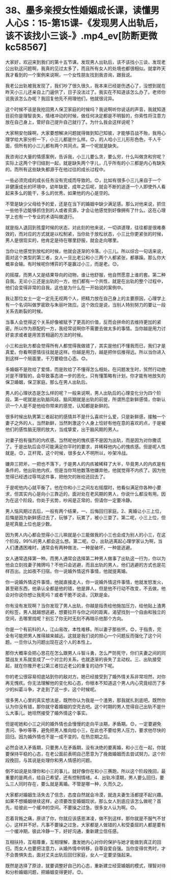 # 38、墨多亲授女性婚姻成长课，读懂男人心S：15-第15课-《发现男人出轨后，该不该找小三谈-》.mp4_ev[防断更微kc58567]

大家好，欢迎来到我们的第十五节课。发现男人出轨后，该不该找小三谈，发现老公出轨这问题啊，我真的见过太多了，而且所有女人的处境也都很相似。就拿昨天我才看到的一个案例来说啊，一个女性朋友找到我咨询，跟我说。

我老公出轨被我发现了，我们吵了很久很久，我本来已经是伤透心了，没想到就在昨天小三儿还亲自上门逼供了，日子没法过了。我实在不知道该怎么办了。老师你说我该怎么办呢？我回复他先不用理他们，他就很诧异。

这个时候不该是我抢回男人保卫家庭的时候吗？我说啊听你说话的声音，我就知道目前你是理智丧失，情绪冲动的时候，做任何决定都是不明智的，你索性将注意力放在自己身上，管好自己提升自己就行了。为什么我会这样说呢？

大家稍安勿躁啊，大家要想解决问题就得做到知己知彼，才能够百战不殆，我用心理学给大家分析一下，小三儿都是什么样。😊，的人哈小三儿形形色色，千人千面，但所有的小三儿都有两个共同点。第一个呢就是缺失。

我咨询过大量的情感案例，告诉我，小三儿要么贪，要么穷，什么叫做贪和穷呢？实际上这两个字归结到一起，就是缺失两个字儿，几乎所有的小三都是内心有缺失的。而所有这些缺失都源于在他过往的成长过程中。

一些必须完成的成长任务没有完成而导致的。😊，比如有很多小三儿来自于一个非健康成长的环境中，幼年缺爱，成年之后呢，就会不断的追逐一个人即使外人看起来多么的能干，多么的优秀。如果他的内心是空的。

不管是缺少父母给予的爱，还是在当下的婚姻中缺少满足感。那么对他来说，抓住一些他手边能够抓住到的人或者资源，才会让他感觉到好像拥有了什么。这在心理学上也有一个专业的术语叫做退行。

就是指人退回到孩童时候的状态，对此刻的他来说，一切讲道理，往往都是很难奏效的，而对应的方式就是以松制紧，当你处于放松状态，小三比你更紧张的时候，男人是很现实的，他肯定是待在哪里舒服，就会走向哪里。

当你让他感觉到放松的时候，他就会逐渐的冷落。小三儿。所以综合一句话来说，面对这个类型的第三者，女人一旦比老公和小三两个人都紧张，都暴躁。那么你大概率会输。有时候呢你博弈的不是赢过小三，而是老。😊。

的摇摆，而男人又是结果导向的动物，谁让他舒服，他自然愿意上谁的套。第二种自我。无论小三还是出轨的一方，他们都有一个共性，就是在出轨的整个过程中，他们会变得非常的自我。这也是为什么在一开始说的案例中。

我让那位女士一定一定先无视两个人，把精力放在自己身上的主要原因，心理学上有一个名词叫做罗密欧与朱丽叶效应。这个效应是说，当别人特别努力的要让一段关系去断裂的时候。

当事人会觉得这个关系好像被赋予了更高的价值，反而会拼命的去维持更加的紧密。所以作为原配的一方，我经常说啊你不需要去做太多的事情。当你越是用力讨好哀求或者是用苦苦相逼的方法的时候。

小三和出轨方都会觉得所有人都觉得我做错了，其实是他们不懂我而已，我们才是真爱。你看啊感情往往就是这样。你越是用力，越是把伴侣推得远。所以当你进入到这样一个局面里，千万要稳住心态。😊。

多婚姻不是败给了爱情，而是败给了不懂得怎么相处。在问题发生时，贸然行动绝对是不理智的，会导致事态进一步的恶化，只有懂策略有计划，你才能有地放矢的保卫婚姻，保卫家庭。那么在男人出轨后。

男人的心理状态是怎么样的呢？一般来说啊，男人出轨后的心理变化分为四个阶段。第一呢就是出轨脑风歧。脑风期就是出轨的前提，所谓热恋新鲜感情，你新认识一个人是不是他给你带来的感觉，认知都是新鲜的。

很多时候出轨男第三者起初的感情并不是什么喜欢什么爱，只是新鲜感，接触一个妻子之外的人，当然新鲜，当然刺激这个人身上恰好有他在意的喜欢的点，于是被他们的感性脑无限的放大，当成挚爱，出于脑风期的男人。

对妻子抱有强烈的内疚感。当然呢他的愧疚感不是因为出轨，而是因为对你撒谎了。于是出轨后会尽可能满足你平时的要求，并稀释他内心的愧疚感。但是呢人性就是。😊，正杆爬，这个时候，很多女人不明所以，吵架冷战。

嫌弃三把斧，一把也不落下，于是男人的内疚被稀释了大半，毕竟男人的内疚是有条件的，他出轨他内疚，但是当你骂他数落他嫌弃他，他就觉得不内疚了。因为他觉得已经透过辱骂这件事，把他欠的账给还回去了。

于是呢他内心就平衡了。他在你和小三之间左右摇摆时，他看似满足你各种小要求，但其实内心是向小三靠近的，面对处在老风期的男人，你说什么都没有用。因为在这个阶段，你处于劣势，吵闹是正常的，但请你一定要冷静。

男人恼风期过去后，一般有两个结果，一、后悔回归家庭。2、离婚让小三上位，后悔是因为新鲜感过去了，玩够了，玩累了，被小三耍了。第二呢，小三上位，但是呢真能上位也是少数。

因为男人内心都会觉得小三儿嘛就是小三能做我的小三也会成为别人的小三，在这个阶段，99%的男人都会这么想。第二呢。😊，出轨逃离起心理学家认为啊，当人们遭遇困难时，通常会有两种做法，一种是破坏，一种是逃避。

女人通常选择第一种。而男人通常会选择第二种男人做事了出轨这一行为，你以为他会立刻找妻子摊牌吗？不他只会逃避，而且出轨的男人，他们逃避的方式也是花样百出。比如夜不归宿。你一说婚外情这件事情，他就提离婚。

你一说婚外情这件事情，他就直接走人，你一说婚外情这件事情，他就发怒发火，甚至砸东西，他承认全都是他的错，他是罪人，但是他不行动不改变，不去做，他会对你说你想让我死吗？或者干脆不说话，沉默是金。

你有没有发现啊？当你发现了男人出轨，你越是指责给他施加压力，给他贴上渣男的标签，男人就越想逃避，想要拉开与你之间的距离，渴望找到一个自由和独立的空间，去哪里找呢？别忘了你无时无刻不再暗示他那个方向。

你是一个有前科的人，江山易改，本性难移。所以妻子那些怀。😊，于指责，完全有可能把男人推得越来越远。这就是我们说的担心一个问题反而强化了这个问题。一旦你认为问题出现在这个人的本性上。

那你大概率会把心思花在怎么跟男人斗智斗勇，怎么严防死守，你们夫妻之间的同盟战友关系就变成了一个对立的关系，也就逐渐的丧失了主动权。三、出轨接受起，就在你推开老公第三者拉近老公的重复的动作下呢。

你的老公很容易彻底站到你的敌对方。她已经接受到了婚外情关系非常坦然，对你再无愧疚。你无法理解他的变化和心态，你根本不知道这个男人内心究竟经历了多少的纠葛斗争，才走到了这一步。这个时候呢。

很多男人心里的真实想法是，既然你认为我是一个渣男，那我就扎到底吧。既然你认为你没有错，那你就守着婚姻的空壳去吧。这个时期的男人觉得自己出轨不是什么大事儿。她坦然接受了婚外情这个事实。

但是呢她和小三之间的婚外情也会慢慢的走向平淡期，矛盾期。😊，一定要避免责问、争吵等等，避免把男人推向给小三，在此也不要给男人压力，要求他尽快的回归。因为婚外情也不是一成不变的。在热恋期之后。

必然会进入矛盾期，只要男人在矛盾期，没有决绝的要离婚，和小三在一起，你就要保持平稳的心态，在老公面前表明自己愿意为了挽救婚姻而去尝试努力。这个阶段挽回，与其说是处理你和男人情感的问题。

倒不如说是处理你和小三的事儿，就好像你在和小三赛跑，所以这个阶段挽回，最重要的是两点，给自己希望，还有控制情绪。4、出轨冷漠期，男人要么回归，要么三人同时存在，要么就是离婚。不管是哪一种，久而久之。

大家都对婚姻生活失去了信念，态度自然就会冷漠，就连夫妻生活都提不起兴趣。如果不想婚姻继续这样，必须要改变婚姻现状。那么女人到底应该怎么做呢？首先，给彼此一个缓冲的空间。不要操之过急。很多女人认为啊。😊。

忍着背叛之痛，原谅了你，你就应该感恩涕凌，做不到这样，那你就是不服气不甘心，这样并不好。凡事不要操之过急，大家都是人做错的人和受委屈的人都是要有一个缓冲期，彼此冷静一下，好好沟通，重新建立信任感。

互相扶持，互相尊重，互相理解，激发她内心对你的保护与她才能做到真正的回归。而女人也要把注意力，从婚外情中转移，自尊自爱自强。当你变得优秀时，才不会畏惧失去，面对丈夫出轨后回归家庭，女人一定要坚强起来。

既然是选择了原谅，就要调整好自己的心态，重新建立经营婚姻的模式，理智对待和分析婚姻问题，把婚姻变得更好。😊。

